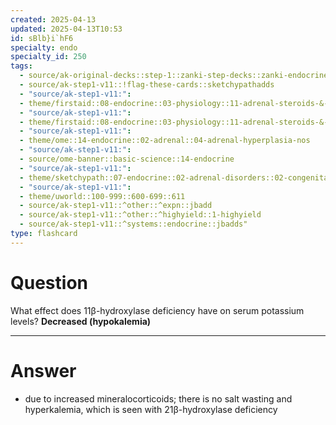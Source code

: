 ```yaml
---
created: 2025-04-13
updated: 2025-04-13T10:53
id: sBlb}i`hF6
specialty: endo
specialty_id: 250
tags:
  - source/ak-original-decks::step-1::zanki-step-decks::zanki-endocrine::endocrine-pathology
  - source/ak-step1-v11::!flag-these-cards::sketchypathadds
  - "source/ak-step1-v11:": 
  - theme/firstaid::08-endocrine::03-physiology::11-adrenal-steroids-&-congenital-adrenal-hyperplasia
  - "source/ak-step1-v11:": 
  - theme/firstaid::08-endocrine::03-physiology::11-adrenal-steroids-&-congenital-adrenal-hyperplasia::11-hydroxylase::deficiency
  - "source/ak-step1-v11:": 
  - theme/ome::14-endocrine::02-adrenal::04-adrenal-hyperplasia-nos
  - "source/ak-step1-v11:": 
  - source/ome-banner::basic-science::14-endocrine
  - "source/ak-step1-v11:": 
  - theme/sketchypath::07-endocrine::02-adrenal-disorders::02-congenital-adrenal-hyperplasia-(cah)
  - "source/ak-step1-v11:": 
  - theme/uworld::100-999::600-699::611
  - source/ak-step1-v11::^other::^expn::jbadd
  - source/ak-step1-v11::^other::^highyield::1-highyield
  - source/ak-step1-v11::^systems::endocrine::jbadds"
type: flashcard
---
```


# Question
What effect does 11β-hydroxylase deficiency have on serum potassium levels?   **Decreased (hypokalemia)**

---

# Answer
* due to increased mineralocorticoids; there is no salt wasting and hyperkalemia, which is seen with 21β-hydroxylase deficiency